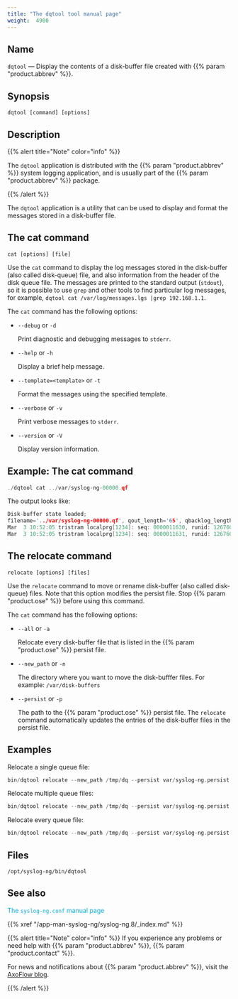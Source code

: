 ```yaml
---
title: "The dqtool tool manual page"
weight:  4900
---
```

<!-- DISCLAIMER: This file is based on the syslog-ng Open Source Edition documentation https://github.com/balabit/syslog-ng-ose-guides/commit/2f4a52ee61d1ea9ad27cb4f3168b95408fddfdf2 and is used under the terms of The syslog-ng Open Source Edition Documentation License. The file has been modified by Axoflow. -->

<span id="dqtool.1"></span>

## Name

`dqtool` — Display the contents of a disk-buffer file created with {{% param "product.abbrev" %}}.

## Synopsis

`dqtool [command] [options]`

## Description

{{% alert title="Note" color="info" %}}

The `dqtool` application is distributed with the {{% param "product.abbrev" %}} system logging application, and is usually part of the {{% param "product.abbrev" %}} package. 

{{% /alert %}}



The `dqtool` application is a utility that can be used to display and format the messages stored in a disk-buffer file.

## The cat command

`cat [options] [file]`

Use the `cat` command to display the log messages stored in the disk-buffer (also called disk-queue) file, and also information from the header of the disk queue file. The messages are printed to the standard output (`stdout`), so it is possible to use `grep` and other tools to find particular log messages, for example, `dqtool cat /var/log/messages.lgs |grep 192.168.1.1`.

The `cat` command has the following options:

- `--debug` or `-d`

    Print diagnostic and debugging messages to `stderr`.

- `--help` or `-h`

    Display a brief help message.

- `--template=<template>` or `-t`

    Format the messages using the specified template.

- `--verbose` or `-v`

    Print verbose messages to `stderr`.

- `--version` or `-V`

    Display version information.

## Example: The cat command

```c
./dqtool cat ../var/syslog-ng-00000.qf
```

The output looks like:

```c
Disk-buffer state loaded;
filename='../var/syslog-ng-00000.qf', qout_length='65', qbacklog_length='0', qoverflow_length='9205', qdisk_length='0'
Mar  3 10:52:05 tristram localprg[1234]: seq: 0000011630, runid: 1267609923, stamp: 2010-03-03T10:52:05 PADDPADDPADDPADDPADDPADDPADDPADDPADDPADDPADDPADDPADDPADDPADDPADDPADDPADDPADDPADDPADDPADDPADDPADDPADDPADD
Mar  3 10:52:05 tristram localprg[1234]: seq: 0000011631, runid: 1267609923, stamp: 2010-03-03T10:52:05 PADDPADDPADDPADDPADDPADDPADDPADDPADDPADDPADDPADDPADDPADDPADDPADDPADDPADDPADDPADDPADDPADDPADDPADDPADDPADD
```

<span id="dqtool-relocate"></span>

## The relocate command

`relocate [options] [files]`

Use the `relocate` command to move or rename disk-buffer (also called disk-queue) files. Note that this option modifies the persist file. Stop {{% param "product.ose" %}} before using this command.

The `cat` command has the following options:

- `--all` or `-a`

    Relocate every disk-buffer file that is listed in the {{% param "product.ose" %}} persist file.

- `--new_path` or `-n`

    The directory where you want to move the disk-bufffer files. For example: `/var/disk-buffers`

- `--persist` or `-p`

    The path to the {{% param "product.ose" %}} persist file. The `relocate` command automatically updates the entries of the disk-buffer files in the persist file.

## Examples

Relocate a single queue file:

```c
bin/dqtool relocate --new_path /tmp/dq --persist var/syslog-ng.persist /tmp/syslog-ng-00000.rqf
```

Relocate multiple queue files:

```c
bin/dqtool relocate --new_path /tmp/dq --persist var/syslog-ng.persist /tmp/syslog-ng-00000.rqf /tmp/syslog-ng-00001.rqf
```

Relocate every queue file:

```c
bin/dqtool relocate --new_path /tmp/dq --persist var/syslog-ng.persist --all
```

<span id="idm45327922098864"></span>

## Files

`/opt/syslog-ng/bin/dqtool`

## See also

<span class="mcFormatColor" style="color: #04aada;">The `syslog-ng.conf` manual page</span>

{{% xref "/app-man-syslog-ng/syslog-ng.8/_index.md" %}}

{{% alert title="Note" color="info" %}}
If you experience any problems or need help with {{% param "product.abbrev" %}}, {{% param "product.contact" %}}.

For news and notifications about {{% param "product.abbrev" %}}, visit the [AxoFlow blog](https://axoflow.com/blog/).

{{% /alert %}}
